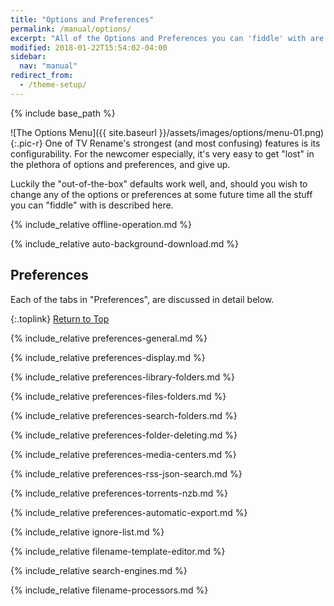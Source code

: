 ```yaml
---
title: "Options and Preferences"
permalink: /manual/options/
excerpt: "All of the Options and Preferences you can 'fiddle' with are described here."
modified: 2018-01-22T15:54:02-04:00
sidebar:
  nav: "manual"
redirect_from:
  - /theme-setup/
---
```


{% include base_path %}

![The Options Menu]({{ site.baseurl }}/assets/images/options/menu-01.png){:.pic-r}
One of TV&nbsp;Rename's strongest (and most confusing) features is its configurability. For the newcomer especially, it's very easy to get "lost" in the plethora of options and preferences, and give up.

Luckily the "out-of-the-box" defaults work well, and, should you wish to change any of the options or preferences at some future time all the stuff you can "fiddle" with is described here.

{% include_relative offline-operation.md %}

{% include_relative auto-background-download.md %}

<!-- START PREFERENCES ----------------------- -->
## Preferences

Each of the tabs in "Preferences", are discussed in detail below.

{:.toplink}
[Return to Top]()

{% include_relative preferences-general.md %}

{% include_relative preferences-display.md %}

{% include_relative preferences-library-folders.md %}

{% include_relative preferences-files-folders.md %}

{% include_relative preferences-search-folders.md %}

{% include_relative preferences-folder-deleting.md %}

{% include_relative preferences-media-centers.md %}

{% include_relative preferences-rss-json-search.md %}

{% include_relative preferences-torrents-nzb.md %}

{% include_relative preferences-automatic-export.md %}

<!-- END PREFERENCES ------------------------- -->

{% include_relative ignore-list.md %}

{% include_relative filename-template-editor.md %}

{% include_relative search-engines.md %}

{% include_relative filename-processors.md %}

